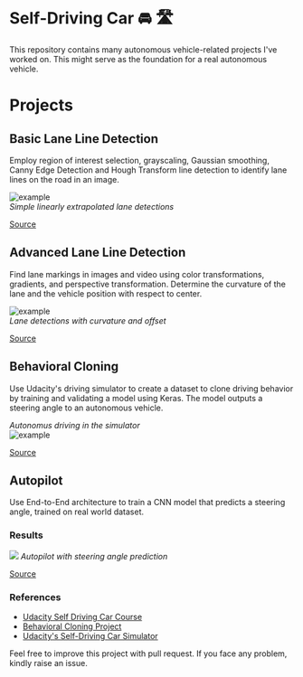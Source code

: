 
# Self-Driving Car  🚘 🛣️

This repository contains many autonomous vehicle-related projects I've worked on. This might serve as the foundation for a real autonomous vehicle.

# Projects

## Basic Lane Line Detection
Employ region of interest selection, grayscaling, Gaussian smoothing, Canny Edge Detection and Hough Transform line detection to identify lane lines on the road in an image.

![example](https://user-images.githubusercontent.com/11286381/51013469-73a2f000-1517-11e9-922e-a612674272f1.gif)  
_Simple linearly extrapolated lane detections_


[Source](https://github.com/sushant097/Self-Driving-Car-Projects/blob/master/BasicLaneLineDetection)


## Advanced Lane Line Detection
Find lane markings in images and video using color transformations, gradients, and perspective transformation. Determine the curvature of the lane and the vehicle position with respect to center.

![example](https://user-images.githubusercontent.com/11286381/51013566-093e7f80-1518-11e9-9574-2fdba6eb4f38.gif)  
_Lane detections with curvature and offset_
 
[Source](https://github.com/sushant097/Self-Driving-Car-Projects/blob/master/AdvancedLaneLineDetection)

## Behavioral Cloning
Use Udacity's driving simulator to create a dataset to clone driving behavior by training and validating a model using Keras. The model outputs a steering angle to an autonomous vehicle.

_Autonomus driving in the simulator_  
![example](https://user-images.githubusercontent.com/11286381/51013753-17d96680-1519-11e9-8edf-ea62b5a30771.gif)  

[Source](https://github.com/sushant097/Self-Driving-Car-Projects/blob/master/BehavioralCloning)

## Autopilot
Use End-to-End architecture to train a CNN model that predicts a steering angle, trained on real world dataset.

### Results
![](https://github.com/sushant097/Self-Driving-Car-Projects/blob/master/AutoPilot/file/autopilot.gif)
_Autopilot with steering angle prediction_

[Source](https://github.com/sushant097/Self-Driving-Car-Projects/blob/master/AutoPilot/)



### References
* [Udacity Self Driving Car Course](https://www.udacity.com/course/self-driving-car-engineer-nanodegree--nd013)
* [Behavioral Cloning Project](https://github.com/udacity/CarND-Behavioral-Cloning-P3)
* [Udacity's Self-Driving Car Simulator](https://github.com/udacity/self-driving-car-sim)


Feel free to improve this project with pull request. If you face any problem, kindly raise an issue.